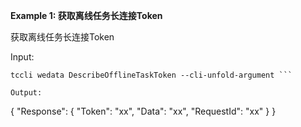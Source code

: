 **Example 1: 获取离线任务长连接Token**

获取离线任务长连接Token

Input: 

```
tccli wedata DescribeOfflineTaskToken --cli-unfold-argument ```

Output: 
```
{
    "Response": {
        "Token": "xx",
        "Data": "xx",
        "RequestId": "xx"
    }
}
```


